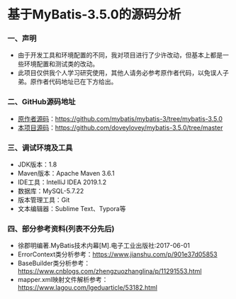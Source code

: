 基于MyBatis-3.5.0的源码分析
=====================================
### **一、声明**
* 由于开发工具和环境配置的不同，我对项目进行了少许改动，但基本上都是一些环境配置和测试类的改动。
* 此项目仅供我个人学习研究使用，其他人请务必参考原作者代码，以免误人子弟。原作者代码地址已在下方给出。

### **二、GitHub源码地址**
* [原作者源码](https://github.com/mybatis/mybatis-3/tree/mybatis-3.5.0)：https://github.com/mybatis/mybatis-3/tree/mybatis-3.5.0
* [本项目源码](https://github.com/doveylovey/mybatis-3.5.0/tree/master)：https://github.com/doveylovey/mybatis-3.5.0/tree/master

### **三、调试环境及工具**
* JDK版本：1.8
* Maven版本：Apache Maven 3.6.1
* IDE工具：IntelliJ IDEA 2019.1.2
* 数据库：MySQL-5.7.22
* 版本管理工具：Git
* 文本编辑器：Sublime Text、Typora等

### **四、部分参考资料(列表不分先后)**
* 徐郡明编著.MyBatis技术内幕[M].电子工业出版社:2017-06-01
* ErrorContext类分析参考：https://www.jianshu.com/p/901e37d05853
* BaseBuilder类分析参考：https://www.cnblogs.com/zhengzuozhanglina/p/11291553.html
* mapper.xml映射文件解析参考：https://www.lagou.com/lgeduarticle/53182.html
